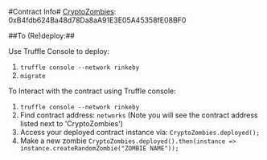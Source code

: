 #Contract Info#
[CryptoZombies](https://rinkeby.etherscan.io/address/0xB4fdb624Ba48d78Da8aA91E3E05A45358fE08BF0): 0xB4fdb624Ba48d78Da8aA91E3E05A45358fE08BF0

##To (Re)deploy:##

Use Truffle Console to deploy:

1. `truffle console --network rinkeby`
2. `migrate`

To Interact with the contract using Truffle console:

1. `truffle console --network rinkeby`
2. Find contract address: `networks` (Note you will see the contract address listed next to 'CryptoZombies')
3. Access your deployed contract instance via: `CryptoZombies.deployed();`
4. Make a new zombie `CryptoZombies.deployed().then(instance => instance.createRandomZombie("ZOMBIE NAME"));`